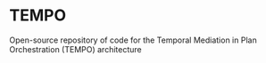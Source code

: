 # TEMPO
Open-source repository of code for the Temporal Mediation in Plan Orchestration (TEMPO) architecture
